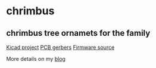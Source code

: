 # chrimbus
## chrimbus tree ornamets for the family

[Kicad project](..board/chrimbus)
[PCB gerbers](..board/src/gerbers)
[Firmware source](..src/chrimbus.x)

More details on my [blog](http://www.oakst.io)